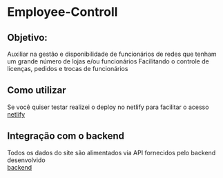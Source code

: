 # Employee-Controll

## Objetivo:
Auxiliar na gestão e disponibilidade de funcionários de redes que tenham um grande número de lojas e/ou funcionários
Facilitando o controle de licenças, pedidos e trocas de funcionários

## Como utilizar
Se você quiser testar realizei o deploy no netlify para facilitar o acesso  
[netlify](https://emplocontroll.netlify.app/)

## Integração com o backend
Todos os dados do site são alimentados via API fornecidos pelo backend desenvolvido  
[backend](https://github.com/davimc/EmployeeControl-backend)
